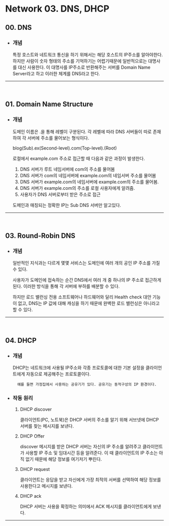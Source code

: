 # Network 03. DNS, DHCP

## 00. DNS

- ### 개념
  특정 호스트와 네트워크 통신을 하기 위해서는 해당 호스트의 IP주소를 알아야한다. 하지만 사람이 숫자 형태의 주소를 기억하기는 어렵기때문에 일반적으로는 대명사를 대신 사용한다. 이 대명사를 IP주소로 반환해주는 서버를 Domain Name Server라고 하고 이러한 체계를 DNS라고 한다.

---

<br />

## 01. Domain Name Structure

- ### 개념

  도메인 이름은 .을 통해 레벨이 구분된다. 각 레벨에 따라 DNS 서버들이 따로 존재하여 각 서버에 주소를 물어보는 형식이다.

  blog(Sub).ex(Second-level).com(Top-level).(Root)

  로컬에서 example.com 주소로 접근할 때 다음과 같은 과정이 발생한다.

  1. DNS 서버가 루트 네임서버에 com의 주소를 물어봄
  2. DNS 서버가 com의 네임서버에 example.com의 네임서버 주소를 물어봄
  3. DNS 서버가 example.com의 네임서버에 example.com의 주소를 물어봄.
  4. DNS 서버가 example.com의 주소를 로컬 사용자에게 알려줌.
  5. 사용자가 DNS 서버로부터 받은 주소로 접근

  도메인과 매칭되는 정확한 IP는 Sub DNS 서버만 알고있다.

---

<br />

## 03. Round-Robin DNS

- ### 개념

  일반적인 지식과는 다르게 몇몇 서비스는 도메인에 여러 개의 공인 IP 주소를 가질 수 있다.

  사용자가 도메인에 접속하는 순간 DNS에서 여러 개 중 하나의 IP 주소로 접근하게 된다. 이러한 방식을 통해 각 서버에 부하를 배분할 수 있다.

  하지만 로드 밸런싱 전용 소프트웨어나 하드웨어와 달리 Health check 대안 기능이 없고, DNS는 IP 값에 대해 캐싱을 하기 때문에 완벽한 로드 밸런싱은 아니라고 할 수 있다.

---

<br />

## 04. DHCP

- ### 개념

  DHCP는 네트워크에 사용될 IP주소와 각종 프로토콜에 대한 기본 설정을 클라이언트에게 자동으로 제공해주는 프로토콜이다.

        예를 들면 가정집에서 사용하는 공유기가 있다. 공유기는 동적구성의 IP 환경이다.

- ### 작동 원리

  1. DHCP discover

     클라이언트(PC, 노트북)은 DHCP 서버의 주소를 알기 위해 서브넷에 DHCP 서버를 찾는 메시지를 보낸다.

  2. DHCP Offer

     discover 메시지를 받은 DHCP 서버는 자신의 IP 주소를 알려주고 클라이언트가 사용할 IP 주소 및 임대시간 등을 알려준다. 이 때 클라이언트의 IP 주소는 아직 없기 때문에 해당 정보를 여기저기 뿌린다.

  3. DHCP request

     클라이언트는 응답을 받고 자신에게 가장 최적의 서버를 선택하여 해당 정보를 사용한다고 메시지를 보낸다.

  4. DHCP ack

     DHCP 서버는 사용을 확정하는 의미에서 ACK 메시지를 클라이언트에게 보낸다.

---

<br />
